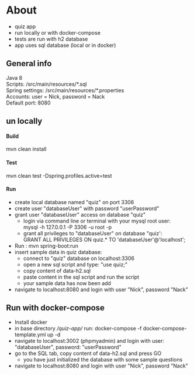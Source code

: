 # About
* quiz app
* run locally or with docker-compose
* tests are run with h2 database
* app uses sql database (local or in docker)

## General info
Java 8  
Scripts: /src/main/resources/\*.sql  
Spring settings: /src/main/resources/\*.properties  
Accounts: user = Nick, password = Nack  
Default port: 8080  

## un locally

#### Build
mvn clean install

#### Test
mvn clean test -Dspring.profiles.active=test

#### Run
* create local database named "quiz" on port 3306
* create user "databaseUser" with password "userPassword"
* grant user "databaseUser" access on database "quiz"
  * login via command line or terminal with your mysql root user:  
  mysql -h 127.0.0.1 -P 3306 -u root -p
  * grant all privileges to "databaseUser" on database "quiz':  
  GRANT ALL PRIVILEGES ON quiz.\* TO 'databaseUser'@'localhost';  
* Run  : mvn spring-boot:run
* insert sample data in quiz database:
  * connect to "quiz" database on localhost:3306
  * open a new sql script and type: "use quiz;"
  * copy content of data-h2.sql
  * paste content in the sql script and run the script
  * your sample data has now been add
* navigate to localhost:8080 and login with user "Nick", password "Nack"

## Run with docker-compose
* Install docker
* in base directory */quiz-app/* run: docker-compose -f docker-compose-template.yml up -d
* navigate to localhost:3002 (phpmyadmin) and login with user: "databaseUser", password: "userPassword"
* go to the SQL tab, copy content of data-h2.sql and press GO
  * you have just initialized the database with some sample questions
* navigate to localhost:8080 and login with user "Nick", password "Nack"